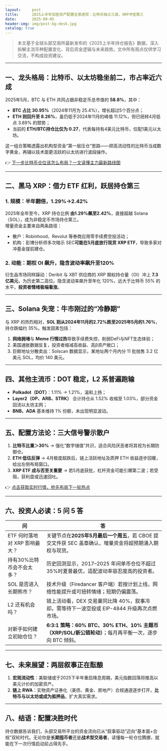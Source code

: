 ```yaml
---
layout:     post
title:      2025上半年加密资产配置全景透视：比特币独占三成，XRP冲至第三
date:       2025-09-05
header-img: img/post-bg-desk.jpg
catalog: true
---
```


> 本文基于全球头部交易所最新发布的《2025上半年持仓报告》数据，深入拆解主流币种配置变化、背后资金逻辑与未来趋势。文中所有观点仅供学习交流，不构成投资建议。

---

## 一、龙头格局：比特币、以太坊稳坐前二，市占率近六成

2025年5月，BTC 与 ETH 共同占据非稳定币总市值的 **58.8%**，其中：

- **BTC 占比 30.95%**（2024年11月为 25.4%），增长超过5个百分点；
- **ETH 则回升至 8.26%**，虽仍低于2024年11月的峰值 11.12%，但已扭转4月低点 3.89% 的颓势；
- 当前的 **ETH/BTC持仓比仅为 0.27**，代表每持有4美元比特币，仅配1美元以太坊。

这一组合策略透露出机构型资金“第一层压仓”思路——把高流动性的比特币当成数字黄金，再辅以技术面更活跃的以太坊进行波段操作。

👉 [下一步比特币仓位该怎么布局？一文读懂主力最新路线图](https://okxdog.com/)

---

## 二、黑马 XRP：借力 ETF 红利，跃居持仓第三

### 1. 规模：半年翻倍，1.29%→2.42%

2025年全年至今，XRP 持仓比例 **由1.29%飙至2.42%**，直接超越 Solana（SOL），成为非稳定币市场持仓第三。  
增量资金主要来自两条路径：

- 散户：Robinhood、Revolut 等券商应用零手续费空投活动；
- 机构：彭博分析师多次暗示 SEC**可能在5月底放行现货 XRP ETF**，导致多家对冲基金提前建仓。

### 2. 动能：期权 OI 飙升，隐含波动率飙升至120%

衍生品市场同样躁动：Deribit 与 XBT 供应商的 XRP 期权持仓量（OI）冲上 **7.3 亿美元**，为历史第二高位。隐含波动率飙升至年化 120%，远大于比特币 55% 的水平，**投资者情绪极端看涨**。

---

## 三、Solana 失宠：牛市刚过的“冷静期”

与 XRP 的热烈相对，**SOL 则从2024年11月的2.72%跌至2025年5月的1.76%**，持仓跌幅约 35%。触发因素包括：

1. **网络拥堵**与 **Meme 行情过热**导致手续费失控，削弱DeFi与NFT生态体验；
2. 美国通胀数据反复，投资者缩减高收益、高β资产敞口；
3. 巨鲸地址分散卖出：Solscan 数据显示，某地址两个月内分 11 批抛售 3.2 亿美元 SOL，均价 140 美元。

---

## 四、其他主流币：DOT 稳定，L2 系普遍跑输

- **Polkadot（DOT）**：1.11% → 1.21%，温和上扬；  
- **Layer2（OP、ARB、STRK）** 合计持仓从 1.52% 收缩至 1.03%，部分资金回流以太坊主网；  
- **BNB、ADA** 基本维持 1% 份额，未出现明显波动。

---

## 五、配置方法论：三大信号警示散户

1. **比特币比重＞30%** → 强化“数字储值”共识，适合风险厌恶者将其视为长期防御仓。
2. **ETH 低估反弹** → 4月极度超跌后，链上活跃地址及质押 ETH 收益逐步回暖，给出左侧布局窗口。
3. **XRP ETF 成与否至关重要** → 若5月底获批，杠杆资金可能引爆第二波；若受阻，获利盘或迅速回吐。

👉 [点击获取实时行情，抢先布局下一轮热点](https://okxdog.com/)

---

## 六、投资人必读：5 问 5 答

| 问 | 答 |
|---|---|
| ETF 何时落地对 XRP 影响最大？ | 关键节点在**2025年5月最后一个周五**，若 CBOE 提交文件获 SEC 盖章确认，增量资金将超预期涌入期权与现货。 |
| 持有30%比特币会不会太多？ | 历史回测显示，2017–2025 年间单币仓位不超过35%时夏普最优，适配波动率容忍度高的投资者。 |
| SOL 是否进入长期熊市？ | 技术升级（Firedancer 客户端）若按计划上线，网络性能提升或可扭转情绪；短期仍偏震荡。 |
| L2 还有机会吗？ | 链上活动看，DEX 交易量同比降 40%，叙事冷却。需等待下一波空投或 EIP-4844 升级再次点燃市场。 |
| 对新手如何建立初始仓位？ | **6:3:1 策略：60% BTC、30% ETH、10% 主题币（XRP/SOL/新公链轮动）**；每月再平衡一次，逐步向 BTC 倾斜。 |

---

## 七、未来展望：两层叙事正在酝酿

1. **宏观流动性**：美联储或于2025下半年重启降息周期，美元指数回落将推高以美元计价的加密资产。
2. **链上 RWA**：实物资产证券化（美债、黄金、房地产）合规通道逐步打开，**比特币与以太坊或成为抵押品**，扩大真实需求。

---

## 八、结语：配置决胜时代

持仓数据告诉我们，头部交易所平台的资金流向已从“叙事驱动”迈向“基本面+合规”双轮时代。无论你是**长期囤币者**还是**战术型交易者**，读懂每一轮仓位腾挪，就能在下一次行情启动前占得先手。